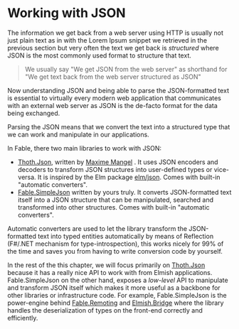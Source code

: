 # Working with JSON

The information we get back from a web server using HTTP is usually not just plain text as in with the Lorem Ipsum snippet we retrieved in the previous section but very often the text we get back is *structured* where JSON is the most commonly used format to structure that text.

> We usually say "We get JSON from the web server" as shorthand for "We get text back from the web server structured as JSON"

Now understanding JSON and being able to parse the JSON-formatted text is essential to virtually every modern web application that communicates with an external web server as JSON is the de-facto format for the data being exchanged.

Parsing the JSON means that we convert the text into a structured type that we can work and manipulate in our applications.

In Fable, there two main libraries to work with JSON:
 - [Thoth.Json](https://mangelmaxime.github.io/Thoth/json/v3.html), written by [Maxime Mangel](https://github.com/MangelMaxime) . It uses JSON encoders and decoders to transform JSON structures into user-defined types or vice-versa. It is inspired by the Elm package [elm/json](https://package.elm-lang.org/packages/elm/json/latest/). Comes with built-in "automatic converters".
 - [Fable.SimpleJson](https://github.com/Zaid-Ajaj/Fable.SimpleJson) written by yours truly. It converts JSON-formatted text itself into a JSON structure that can be manipulated, searched and transformed into other structures. Comes with built-in "automatic converters".

Automatic converters are used to let the library transform the JSON-formatted text into typed entities automatically by means of Reflection (F#/.NET mechanism for type-introspection), this works nicely for 99% of the time and saves you from having to write conversion code by yourself.

In the rest of the this chapter, we will focus primarily on [Thoth.Json](https://mangelmaxime.github.io/Thoth/json/v3.html) because it has a really nice API to work with from Elmish applications. Fable.SimpleJson on the other hand, exposes a *low-level* API to manipulate and transform JSON itself which makes it more useful as a backbone for other libraries or infrastructure code. For example, Fable.SimpleJson is the power-engine behind [Fable.Remoting](https://github.com/Zaid-Ajaj/Fable.Remoting) and [Elmish.Bridge](https://github.com/Nhowka/Elmish.Bridge) where the library handles the deserialization of types on the front-end correctly and efficiently.